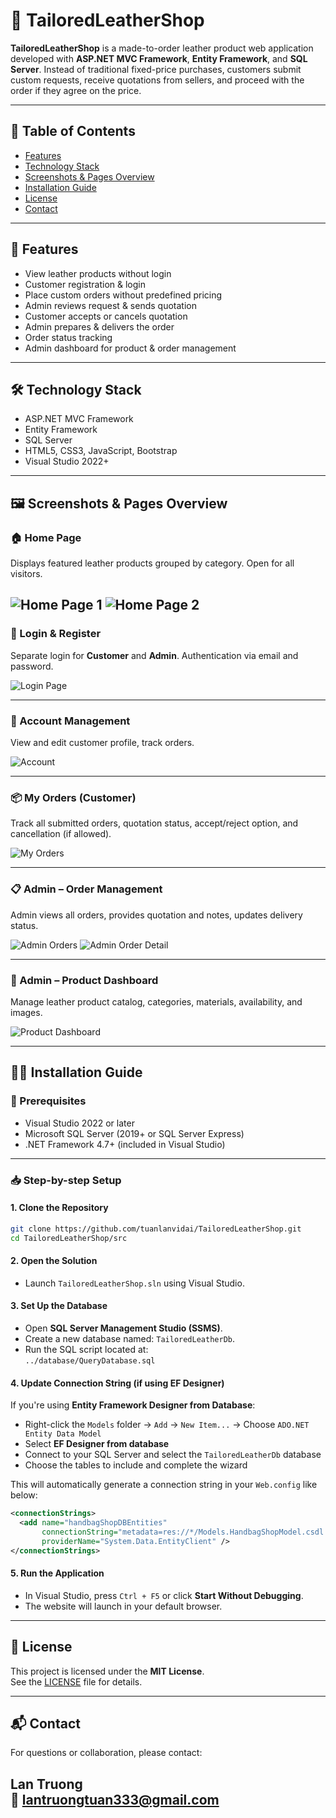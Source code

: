 # 👜 TailoredLeatherShop

**TailoredLeatherShop** is a made-to-order leather product web application developed with **ASP.NET MVC Framework**, **Entity Framework**, and **SQL Server**. Instead of traditional fixed-price purchases, customers submit custom requests, receive quotations from sellers, and proceed with the order if they agree on the price.

---

## 🧩 Table of Contents

- [Features](#-features)
- [Technology Stack](#-technology-stack)
- [Screenshots & Pages Overview](#-screenshots--pages-overview)
- [Installation Guide](#-installation-guide)
- [License](#-license)
- [Contact](#-contact)

---

## 🚀 Features

- View leather products without login
- Customer registration & login
- Place custom orders without predefined pricing
- Admin reviews request & sends quotation
- Customer accepts or cancels quotation
- Admin prepares & delivers the order
- Order status tracking
- Admin dashboard for product & order management

---

## 🛠 Technology Stack

- ASP.NET MVC Framework
- Entity Framework
- SQL Server
- HTML5, CSS3, JavaScript, Bootstrap
- Visual Studio 2022+

---

## 🖼 Screenshots & Pages Overview

### 🏠 Home Page

Displays featured leather products grouped by category. Open for all visitors.

![Home Page 1](screenshots/homepage1.png)
![Home Page 2](screenshots/homepage2.png)
---

### 🔐 Login & Register

Separate login for **Customer** and **Admin**. Authentication via email and password.

![Login Page](screenshots/login.png)

---

### 👤 Account Management

View and edit customer profile, track orders.

![Account](screenshots/account.png)

---

### 📦 My Orders (Customer)

Track all submitted orders, quotation status, accept/reject option, and cancellation (if allowed).

![My Orders](screenshots/myorders.png)

---

### 📋 Admin – Order Management

Admin views all orders, provides quotation and notes, updates delivery status.

![Admin Orders](screenshots/admin-orders_1.png)
![Admin Order Detail](screenshots/admin-orders_2.png)

---

### 👜 Admin – Product Dashboard

Manage leather product catalog, categories, materials, availability, and images.

![Product Dashboard](screenshots/product-dashboard.png)

---

## 🧑‍💻 Installation Guide

### 🔧 Prerequisites

- Visual Studio 2022 or later
- Microsoft SQL Server (2019+ or SQL Server Express)
- .NET Framework 4.7+ (included in Visual Studio)

---

### 📥 Step-by-step Setup

#### 1. Clone the Repository

```bash
git clone https://github.com/tuanlanvidai/TailoredLeatherShop.git
cd TailoredLeatherShop/src
```
#### 2. Open the Solution

- Launch `TailoredLeatherShop.sln` using Visual Studio.

#### 3. Set Up the Database

- Open **SQL Server Management Studio (SSMS)**.
- Create a new database named: `TailoredLeatherDb`.
- Run the SQL script located at:  
  `../database/QueryDatabase.sql`

#### 4. Update Connection String (if using EF Designer)

If you're using **Entity Framework Designer from Database**:

- Right-click the `Models` folder → `Add` → `New Item...` → Choose `ADO.NET Entity Data Model`
- Select **EF Designer from database**
- Connect to your SQL Server and select the `TailoredLeatherDb` database
- Choose the tables to include and complete the wizard

This will automatically generate a connection string in your `Web.config` like below:

```xml
<connectionStrings>
  <add name="handbagShopDBEntities" 
       connectionString="metadata=res://*/Models.HandbagShopModel.csdl|res://*/Models.HandbagShopModel.ssdl|res://*/Models.HandbagShopModel.msl;provider=System.Data.SqlClient;provider connection string=&quot;data source=.\SQLEXPRESS;initial catalog=TailoredLeatherDb;integrated security=True;MultipleActiveResultSets=True;App=EntityFramework&quot;" 
       providerName="System.Data.EntityClient" />
</connectionStrings>
```

#### 5. Run the Application

- In Visual Studio, press `Ctrl + F5` or click **Start Without Debugging**.
- The website will launch in your default browser.

---
## 📄 License

This project is licensed under the **MIT License**.  
See the [LICENSE](./LICENSE) file for details.

---

## 📬 Contact

For questions or collaboration, please contact:

**Lan Truong**  
📧 [lantruongtuan333@gmail.com](mailto:lantruongtuan333@gmail.com)  
---
